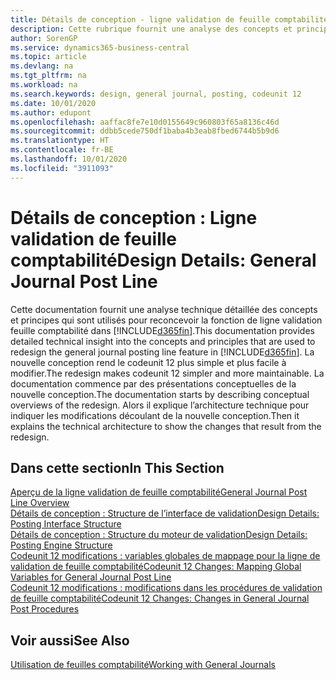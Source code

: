 ```yaml
---
title: Détails de conception - ligne validation de feuille comptabilité | Microsoft Docs
description: Cette rubrique fournit une analyse des concepts et principes qui sont utilisés pour reconcevoir la fonction de ligne validation feuille comptabilité dans Business Central.
author: SorenGP
ms.service: dynamics365-business-central
ms.topic: article
ms.devlang: na
ms.tgt_pltfrm: na
ms.workload: na
ms.search.keywords: design, general journal, posting, codeunit 12
ms.date: 10/01/2020
ms.author: edupont
ms.openlocfilehash: aaffac8fe7e10d0155649c960803f65a8136c46d
ms.sourcegitcommit: ddbb5cede750df1baba4b3eab8fbed6744b5b9d6
ms.translationtype: HT
ms.contentlocale: fr-BE
ms.lasthandoff: 10/01/2020
ms.locfileid: "3911093"
---
```

# <a name="design-details-general-journal-post-line"></a><span data-ttu-id="2fdd4-103">Détails de conception : Ligne validation de feuille comptabilité</span><span class="sxs-lookup"><span data-stu-id="2fdd4-103">Design Details: General Journal Post Line</span></span>
<span data-ttu-id="2fdd4-104">Cette documentation fournit une analyse technique détaillée des concepts et principes qui sont utilisés pour reconcevoir la fonction de ligne validation feuille comptabilité dans [!INCLUDE[d365fin](includes/d365fin_md.md)].</span><span class="sxs-lookup"><span data-stu-id="2fdd4-104">This documentation provides detailed technical insight into the concepts and principles that are used to redesign the general journal posting line feature in [!INCLUDE[d365fin](includes/d365fin_md.md)].</span></span> <span data-ttu-id="2fdd4-105">La nouvelle conception rend le codeunit 12 plus simple et plus facile à modifier.</span><span class="sxs-lookup"><span data-stu-id="2fdd4-105">The redesign makes codeunit 12 simpler and more maintainable.</span></span> <span data-ttu-id="2fdd4-106">La documentation commence par des présentations conceptuelles de la nouvelle conception.</span><span class="sxs-lookup"><span data-stu-id="2fdd4-106">The documentation starts by describing conceptual overviews of the redesign.</span></span> <span data-ttu-id="2fdd4-107">Alors il explique l’architecture technique pour indiquer les modifications découlant de la nouvelle conception.</span><span class="sxs-lookup"><span data-stu-id="2fdd4-107">Then it explains the technical architecture to show the changes that result from the redesign.</span></span>  

## <a name="in-this-section"></a><span data-ttu-id="2fdd4-108">Dans cette section</span><span class="sxs-lookup"><span data-stu-id="2fdd4-108">In This Section</span></span>  
[<span data-ttu-id="2fdd4-109">Aperçu de la ligne validation de feuille comptabilité</span><span class="sxs-lookup"><span data-stu-id="2fdd4-109">General Journal Post Line Overview</span></span>](design-details-general-journal-post-line-overview.md)  
[<span data-ttu-id="2fdd4-110">Détails de conception : Structure de l’interface de validation</span><span class="sxs-lookup"><span data-stu-id="2fdd4-110">Design Details: Posting Interface Structure</span></span>](design-details-posting-interface-structure.md)  
[<span data-ttu-id="2fdd4-111">Détails de conception : Structure du moteur de validation</span><span class="sxs-lookup"><span data-stu-id="2fdd4-111">Design Details: Posting Engine Structure</span></span>](design-details-posting-engine-structure.md)  
[<span data-ttu-id="2fdd4-112">Codeunit 12 modifications : variables globales de mappage pour la ligne de validation de feuille comptabilité</span><span class="sxs-lookup"><span data-stu-id="2fdd4-112">Codeunit 12 Changes: Mapping Global Variables for General Journal Post Line</span></span>](design-details-codeunit-12-changes-mapping-global-variables-for-general-journal-post-line.md)  
[<span data-ttu-id="2fdd4-113">Codeunit 12 modifications : modifications dans les procédures de validation de feuille comptabilité</span><span class="sxs-lookup"><span data-stu-id="2fdd4-113">Codeunit 12 Changes: Changes in General Journal Post Procedures</span></span>](design-details-codeunit-12-changes-changes-in-general-journal-post-procedures.md)  

## <a name="see-also"></a><span data-ttu-id="2fdd4-114">Voir aussi</span><span class="sxs-lookup"><span data-stu-id="2fdd4-114">See Also</span></span>  
[<span data-ttu-id="2fdd4-115">Utilisation de feuilles comptabilité</span><span class="sxs-lookup"><span data-stu-id="2fdd4-115">Working with General Journals</span></span>](ui-work-general-journals.md)
